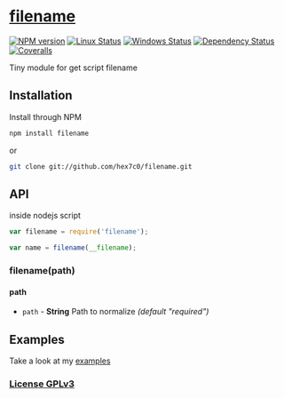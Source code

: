 # [filename](http://supergiovane.tk/#/filename)

[![NPM version](https://img.shields.io/npm/v/filename.svg)](https://www.npmjs.com/package/filename)
[![Linux Status](https://img.shields.io/travis/hex7c0/filename.svg?label=linux)](https://travis-ci.org/hex7c0/filename)
[![Windows Status](https://img.shields.io/appveyor/ci/hex7c0/filename.svg?label=windows)](https://ci.appveyor.com/project/hex7c0/filename)
[![Dependency Status](https://img.shields.io/david/hex7c0/filename.svg)](https://david-dm.org/hex7c0/filename)
[![Coveralls](https://img.shields.io/coveralls/hex7c0/filename.svg)](https://coveralls.io/r/hex7c0/filename)

Tiny module for get script filename

## Installation

Install through NPM

```bash
npm install filename
```
or
```bash
git clone git://github.com/hex7c0/filename.git
```

## API

inside nodejs script
```js
var filename = require('filename');

var name = filename(__filename);
```

### filename(path)

#### path

 - `path` - **String** Path to normalize *(default "required")*

## Examples

Take a look at my [examples](examples)

### [License GPLv3](LICENSE)
